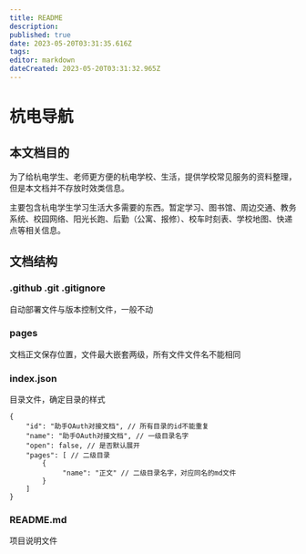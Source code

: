 ```yaml
---
title: README
description: 
published: true
date: 2023-05-20T03:31:35.616Z
tags: 
editor: markdown
dateCreated: 2023-05-20T03:31:32.965Z
---
```


# 杭电导航

## 本文档目的

为了给杭电学生、老师更方便的杭电学校、生活，提供学校常见服务的资料整理，但是本文档并不存放时效类信息。

主要包含杭电学生学习生活大多需要的东西。暂定学习、图书馆、周边交通、教务系统、校园网络、阳光长跑、后勤（公寓、报修）、校车时刻表、学校地图、快递点等相关信息。

## 文档结构

### .github .git .gitignore

自动部署文件与版本控制文件，一般不动

### pages

文档正文保存位置，文件最大嵌套两级，所有文件文件名不能相同

### index.json

目录文件，确定目录的样式

```
{
    "id": "助手OAuth对接文档", // 所有目录的id不能重复
    "name": "助手OAuth对接文档", // 一级目录名字
    "open": false, // 是否默认展开
    "pages": [ // 二级目录
        {
             "name": "正文" // 二级目录名字，对应同名的md文件
        }
    ]
}
```

### README.md

项目说明文件